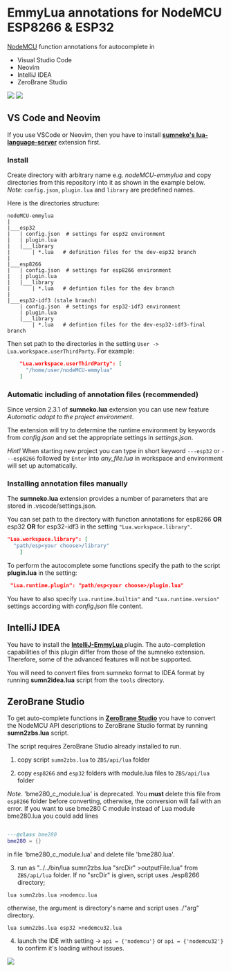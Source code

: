 # EmmyLua annotations for NodeMCU ESP8266 & ESP32

[NodeMCU](https://nodemcu.readthedocs.io/en/release/) function annotations for autocomplete in
- Visual Studio Code
- Neovim
- IntelliJ IDEA
- ZeroBrane Studio

<img src="./images/nodemcu_emmy1.gif" style="max-width:100%;">

<img src="./images/nodemcu_emmy2.gif" style="max-width:100%;">

## VS Code and Neovim
If you use VSCode or Neovim, then you have to install **[sumneko's lua-language-server](https://github.com/LuaLS/lua-language-server/wiki)** extension first.

### Install
Create directory with arbitrary name e.g. *nodeMCU-emmylua* and copy directories from this repository into it as shown in the example below.<br>
*Note:* `config.json`, `plugin.lua` and `library` are predefined names.
      
Here is the directories structure:
```
nodeMCU-emmylua
|
|___esp32
|   | config.json  # settings for esp32 environment
|   | plugin.lua
|   |___library
|       | *.lua   # definition files for the dev-esp32 branch
|
|___esp8266
|   | config.json  # settings for esp8266 environment
|   | plugin.lua
|   |___library
|       | *.lua   # defintion files for the dev branch
|
|___esp32-idf3 (stale branch)
    | config.json  # settings for esp32-idf3 environment
    | plugin.lua
    |___library
        | *.lua   # defintion files for the dev-esp32-idf3-final branch
```

Then set path to the directories in the setting `User -> Lua.workspace.userThirdParty`. For example:

```json
    "Lua.workspace.userThirdParty": [
      "/home/user/nodeMCU-emmylua"
    ]
```
### Automatic including of annotation files (recommended)
  
Since version 2.3.1 of **sumneko.lua** extension you can use new feature *Automatic adapt to the project environment*.

The extension will try to determine the runtime environment by keywords from *config.json* and set the appropriate settings in *settings.json*.
      
*Hint!* When starting new project you can type in short keyword `---esp32` or `---esp8266` followed by `Enter` into *any_file.lua* in workspace and environment will set up automatically.

### Installing annotation files manually

The **sumneko.lua** extension provides a number of parameters that are stored in .vscode/settings.json.

You can set path to the directory with function annotations for esp8266 **OR** esp32 **OR** for esp32-idf3 in the setting ```"Lua.workspace.library"```.
```json
"Lua.workspace.library": [
  "path/esp<your choose>/library"
    ]
```
To perform the autocomplete some functions specify the
path to the script **plugin.lua** in the setting:
```json
 "Lua.runtime.plugin": "path/esp<your choose>/plugin.lua"
```
You have to also specify `Lua.runtime.builtin"` and `"Lua.runtime.version"` settings according with *config.json* file content.

## IntelliJ IDEA

You have to install the **[IntelliJ-EmmyLua ](https://github.com/EmmyLua/IntelliJ-EmmyLua)** plugin. The auto-completion capabilities of this plugin differ from those of the sumneko extension. Therefore, some of the advanced features will not be supported.

You will need to convert files from sumneko format to IDEA format by running **sumn2idea.lua** script from the `tools` directory.

## ZeroBrane Studio

To get auto-complete functions in **[ZeroBrane Studio](https://studio.zerobrane.com/)** you have to convert the NodeMCU API descriptions to ZeroBrane Studio format by running **sumn2zbs.lua** script.

The script requires ZeroBrane Studio already installed to run.

1. copy script `sumn2zbs.lua` to `ZBS/api/lua` folder

2. copy `esp8266` and `esp32` folders with module.lua files to `ZBS/api/lua` folder

  *Note*.
  'bme280_c_module.lua' is deprecated. You **must** delete this file from `esp8266` folder
  before converting, otherwise, the conversion will fail with an error.
  If you want to use bme280 C module instead of Lua module bme280.lua you could add lines

  ```lua

  ---@class bme280
  bme280 = {}

  ```
  in file 'bme280_c_module.lua' and delete file 'bme280.lua'.

3. run as "../../bin/lua sumn2zbs.lua "srcDir" >outputFile.lua" from `ZBS/api/lua` folder. If no "srcDir" is given, script uses ./esp8266 directory;

  `lua sumn2zbs.lua >nodemcu.lua`

   otherwise, the argument is directory's name and script uses ./"arg" directory.

  `lua sumn2zbs.lua esp32 >nodemcu32.lua`

4. launch the IDE with setting -> `api = {'nodemcu'}` or `api = {'nodemcu32'}` to confirm it's loading without issues.

<img src="./images/zbs.png" style="max-width:100%;">

